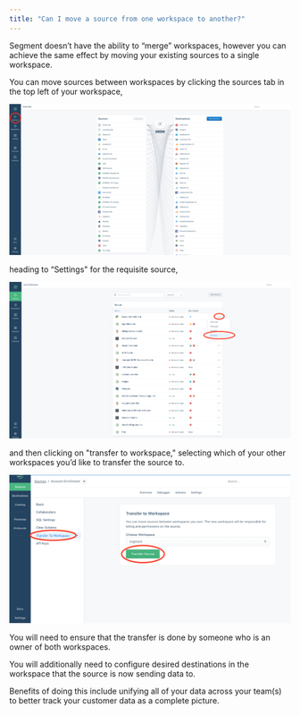```yaml
---
title: "Can I move a source from one workspace to another?"
---
```


Segment doesn’t have the ability to “merge” workspaces, however you can achieve the same effect by moving your existing sources to a single workspace.

You can move sources between workspaces by clicking the sources tab in the top left of your workspace,

![](../images/asset_1fupuBg7.png)

heading to “Settings" for the requisite source,

![](../images/asset_a4KXK0QG.png)

and then clicking on "transfer to workspace," selecting which of your other workspaces you’d like to transfer the source to.

![](../images/asset_72X5nx95.png)

You will need to ensure that the transfer is done by someone who is an owner of both workspaces.

You will additionally need to configure desired destinations in the workspace that the source is now sending data to.

Benefits of doing this include unifying all of your data across your team(s) to better track your customer data as a complete picture.
